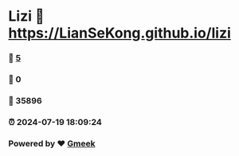 # Lizi :link: https://LianSeKong.github.io/lizi 
### :page_facing_up: [5](https://LianSeKong.github.io/lizi/tag.html) 
### :speech_balloon: 0 
### :hibiscus: 35896 
### :alarm_clock: 2024-07-19 18:09:24 
### Powered by :heart: [Gmeek](https://github.com/Meekdai/Gmeek)
